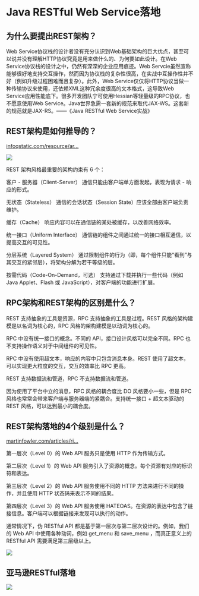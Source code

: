 # Java RESTful Web Service落地 #

## 为什么要提出REST架构？ ##

Web Service协议栈的设计者没有充分认识到Web基础架构的巨大优点，甚至可以说并没有理解HTTP协议究竟是用来做什么的、为何要如此设计。在Web Service协议栈的设计之中，仍然有深深的企业应用痕迹。Web Servcie虽然宣称能够很好地支持交互操作，然而因为协议栈的复杂性很高，在实战中互操作性并不好（例如升级过程困难而且复杂）。此外，Web Service仅仅将HTTP协议当做一种传输协议来使用，还依赖XML这种冗余度很高的文本格式，这导致Web Service应用性能底下。很多开发团队宁可使用Hessian等轻量级的RPC协议，也不愿意使用Web Service。Java世界急需一套新的规范来取代JAX-WS。这套新的规范就是JAX-RS。——《Java RESTful Web Service实战》

## REST架构是如何推导的？ ##

[infoqstatic.com/resource/ar…]( https://link.juejin.im?target=http%3A%2F%2Finfoqstatic.com%2Fresource%2Farticles%2Funderstanding-restful-style%2Fzh%2Fresources%2Frestrest.zip )

![](https://user-gold-cdn.xitu.io/2019/6/5/16b27897f20d196f?imageView2/0/w/1280/h/960/ignore-error/1)

REST 架构风格最重要的架构约束有 6 个：

客户 - 服务器（Client-Server） 通信只能由客户端单方面发起，表现为请求 - 响应的形式。

无状态（Stateless） 通信的会话状态（Session State）应该全部由客户端负责维护。

缓存（Cache） 响应内容可以在通信链的某处被缓存，以改善网络效率。

统一接口（Uniform Interface） 通信链的组件之间通过统一的接口相互通信，以提高交互的可见性。

分层系统（Layered System） 通过限制组件的行为（即，每个组件只能“看到”与其交互的紧邻层），将架构分解为若干等级的层。

按需代码（Code-On-Demand，可选） 支持通过下载并执行一些代码（例如 Java Applet、Flash 或 JavaScript），对客户端的功能进行扩展。

## RPC架构和REST架构的区别是什么？ ##

REST 支持抽象的工具是资源，RPC 支持抽象的工具是过程。REST 风格的架构建模是以名词为核心的，RPC 风格的架构建模是以动词为核心的。

RPC 中没有统一接口的概念。不同的 API，接口设计风格可以完全不同。RPC 也不支持操作语义对于中间组件的可见性。

RPC 中没有使用超文本，响应的内容中只包含消息本身。REST 使用了超文本，可以实现更大粒度的交互，交互的效率比 RPC 更高。

REST 支持数据流和管道，RPC 不支持数据流和管道。

因为使用了平台中立的消息，RPC 风格的耦合度比 DO 风格要小一些，但是 RPC 风格也常常会带来客户端与服务器端的紧耦合。支持统一接口 + 超文本驱动的 REST 风格，可以达到最小的耦合度。

## REST架构落地的4个级别是什么？ ##

[martinfowler.com/articles/ri…]( https://link.juejin.im?target=https%3A%2F%2Fmartinfowler.com%2Farticles%2FrichardsonMaturityModel.html )

第一层次（Level 0）的 Web API 服务只是使用 HTTP 作为传输方式。

第二层次（Level 1）的 Web API 服务引入了资源的概念。每个资源有对应的标识符和表达。

第三层次（Level 2）的 Web API 服务使用不同的 HTTP 方法来进行不同的操作，并且使用 HTTP 状态码来表示不同的结果。

第四层次（Level 3）的 Web API 服务使用 HATEOAS。在资源的表达中包含了链接信息。客户端可以根据链接来发现可以执行的动作。

通常情况下，伪 RESTful API 都是基于第一层次与第二层次设计的。例如，我们的 Web API 中使用各种动词，例如 get_menu 和 save_menu ，而真正意义上的 RESTful API 需要满足第三层级以上。

![](https://user-gold-cdn.xitu.io/2019/6/5/16b277ce30f5654b?imageView2/0/w/1280/h/960/ignore-error/1)

## 亚马逊RESTful落地 ##

![](https://user-gold-cdn.xitu.io/2019/6/5/16b277834339f4e8?imageView2/0/w/1280/h/960/ignore-error/1)